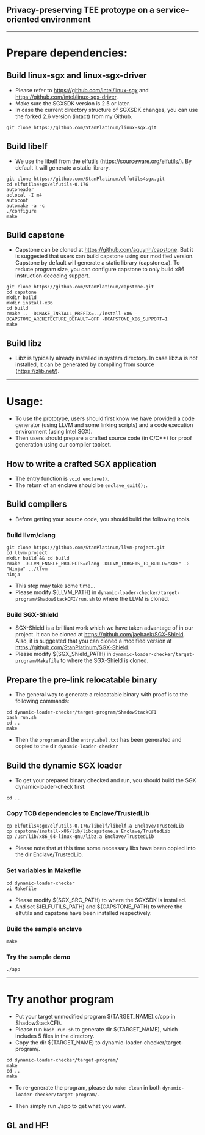 ## Privacy-preserving TEE protoype on a service-oriented environment

***

# Prepare dependencies:

## Build linux-sgx and linux-sgx-driver

 - Please refer to https://github.com/intel/linux-sgx and https://github.com/intel/linux-sgx-driver.
 - Make sure the SGXSDK version is 2.5 or later.
 - In case the current directory structure of SGXSDK changes, you can use the forked 2.6 version (intact) from my Github.
 
```
git clone https://github.com/StanPlatinum/linux-sgx.git
```

## Build libelf

 - We use the libelf from the elfutils (https://sourceware.org/elfutils/). By default it will generate a static library.

```
git clone https://github.com/StanPlatinum/elfutils4sgx.git
cd elfutils4sgx/elfutils-0.176
autoheader
aclocal -I m4
autoconf
automake -a -c
./configure
make
```

## Build capstone

 - Capstone can be cloned at https://github.com/aquynh/capstone. But it is suggested that users can build capstone using our modified version. Capstone by default will generate a static library (capstone.a). To reduce program size, you can configure capstone to only build x86 instruction decoding support.

```
git clone https://github.com/StanPlatinum/capstone.git
cd capstone
mkdir build
mkdir install-x86
cd build
cmake .. -DCMAKE_INSTALL_PREFIX=../install-x86 -DCAPSTONE_ARCHITECTURE_DEFAULT=OFF -DCAPSTONE_X86_SUPPORT=1
make
```

## Build libz

 - Libz is typically already installed in system directory. In case libz.a is not installed, it can be generated by compiling from source (https://zlib.net/).

***

# Usage:

 - To use the prototype, users should first know we have provided a code generator (using LLVM and some linking scripts) and a code execution environment (using Intel SGX).
 - Then users should prepare a crafted source code (in C/C++) for proof generation using our compiler toolset.
 
 ## How to write a crafted SGX application 

 - The entry function is `void enclave()`.
 - The return of an enclave should be `enclave_exit();`.

## Build compilers

 - Before getting your source code, you should build the following tools.

### Build llvm/clang

```
git clone https://github.com/StanPlatinum/llvm-project.git
cd llvm-project
mkdir build && cd build
cmake -DLLVM_ENABLE_PROJECTS=clang -DLLVM_TARGETS_TO_BUILD="X86" -G "Ninja" ../llvm
ninja
```
 - This step may take some time...
 - Please modify $(LLVM_PATH) in `dynamic-loader-checker/target-program/ShadowStackCFI/run.sh` to where the LLVM is cloned.
 
### Build SGX-Shield

 - SGX-Shield is a brilliant work which we have taken advantage of in our project. It can be cloned at https://github.com/jaebaek/SGX-Shield. Also, it is suggested that you can cloned a modified version at https://github.com/StanPlatinum/SGX-Shield.
 - Please modify $(SGX_Shield_PATH) in `dynamic-loader-checker/target-program/Makefile` to where the SGX-Shield is cloned.

## Prepare the pre-link relocatable binary

 - The general way to generate a relocatable binary with proof is to the following commands:
 
```
cd dynamic-loader-checker/target-program/ShadowStackCFI
bash run.sh
cd ..
make
```

 - Then the `program` and the `entryLabel.txt` has been generated and copied to the dir `dynamic-loader-checker`

## Build the dynamic SGX loader

 - To get your prepared binary checked and run, you should build the SGX dynamic-loader-check first.

```
cd ..
```

### Copy TCB dependencies to Enclave/TrustedLib

```
cp elfutils4sgx/elfutils-0.176/libelf/libelf.a Enclave/TrustedLib
cp capstone/install-x86/lib/libcapstone.a Enclave/TrustedLib
cp /usr/lib/x86_64-linux-gnu/libz.a Enclave/TrustedLib
```

 - Please note that at this time some necessary libs have been copied into the dir Enclave/TrustedLib.

### Set variables in Makefile

```
cd dynamic-loader-checker
vi Makefile
```

 - Please modify $(SGX_SRC_PATH) to where the SGXSDK is installed.
 - And set $(ELFUTILS_PATH) and $(CAPSTONE_PATH) to where the elfutils and capstone have been installed respectively.

### Build the sample enclave

```
make
```

### Try the sample demo

```
./app
```

***

# Try anothor program

 - Put your target unmodified program $(TARGET_NAME).c/cpp in ShadowStackCFI/.
 - Please run `bash run.sh` to generate dir $(TARGET_NAME), which includes 5 files in the directory.
 - Copy the dir $(TARGET_NAME) to dynamic-loader-checker/target-program/.

```
cd dynamic-loader-checker/target-program/
make
cd ..
make
```

 - To re-generate the program, please do `make clean` in both `dynamic-loader-checker/target-program/`.

 - Then simply run ./app to get what you want.

## GL and HF!
